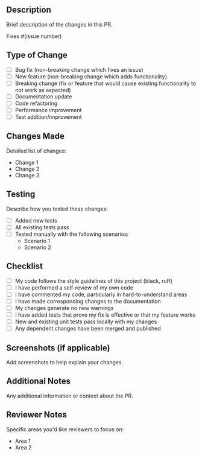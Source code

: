 ## Description
Brief description of the changes in this PR.

Fixes #(issue number)

## Type of Change
- [ ] Bug fix (non-breaking change which fixes an issue)
- [ ] New feature (non-breaking change which adds functionality)
- [ ] Breaking change (fix or feature that would cause existing functionality to not work as expected)
- [ ] Documentation update
- [ ] Code refactoring
- [ ] Performance improvement
- [ ] Test addition/improvement

## Changes Made
Detailed list of changes:
- Change 1
- Change 2
- Change 3

## Testing
Describe how you tested these changes:
- [ ] Added new tests
- [ ] All existing tests pass
- [ ] Tested manually with the following scenarios:
  - Scenario 1
  - Scenario 2

## Checklist
- [ ] My code follows the style guidelines of this project (black, ruff)
- [ ] I have performed a self-review of my own code
- [ ] I have commented my code, particularly in hard-to-understand areas
- [ ] I have made corresponding changes to the documentation
- [ ] My changes generate no new warnings
- [ ] I have added tests that prove my fix is effective or that my feature works
- [ ] New and existing unit tests pass locally with my changes
- [ ] Any dependent changes have been merged and published

## Screenshots (if applicable)
Add screenshots to help explain your changes.

## Additional Notes
Any additional information or context about the PR.

## Reviewer Notes
Specific areas you'd like reviewers to focus on:
- Area 1
- Area 2
